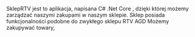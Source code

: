 SklepRTV jest to aplikacja, napisana C# .Net Core , dzięki której możemy zarządzać naszymi zakupami w naszym sklepie. Sklep posiada funkcjonalności podobne do zwykłego sklepu RTV AGD
Możemy zakupywać towary, 
